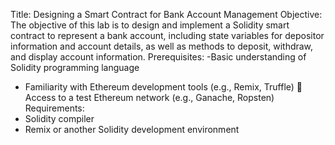 Title: Designing a Smart Contract for Bank Account Management
Objective: The objective of this lab is to design and implement a Solidity smart contract to represent a bank account, including state variables for depositor information and account details, as well as methods to deposit, withdraw, and display account information.
Prerequisites: 
-Basic understanding of Solidity programming language
- Familiarity with Ethereum development tools (e.g., Remix, Truffle)  Access to a test Ethereum network (e.g., Ganache, Ropsten)
Requirements:
- Solidity compiler
-  Remix or another Solidity development environment
